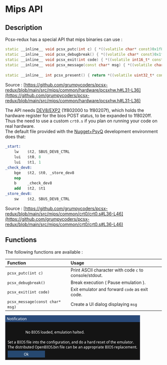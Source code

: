 # Mips API

## Description

Pcsx-redux has a special API that mips binaries can use : 

```cpp
static __inline__ void pcsx_putc(int c) { *((volatile char* const)0x1f802080) = c; }
static __inline__ void pcsx_debugbreak() { *((volatile char* const)0x1f802081) = 0; }
static __inline__ void pcsx_exit(int code) { *((volatile int16_t* const)0x1f802082) = code; }
static __inline__ void pcsx_message(const char* msg) { *((volatile char* const)0x1f802084) = msg; }

static __inline__ int pcsx_present() { return *((volatile uint32_t* const)0x1f802080) == 0x58534350; }
```
Source : [https://github.com/grumpycoders/pcsx-redux/blob/main/src/mips/common/hardware/pcsxhw.h#L31-L36](https://github.com/grumpycoders/pcsx-redux/blob/main/src/mips/common/hardware/pcsxhw.h#L31-L36)

The API needs [DEV8/EXP2](https://psx-spx.consoledev.net/expansionportpio/#exp2-post-registers) (1f802000 to 1f80207f), which holds the hardware register for the bios POST status, to be expanded to 1f8020ff.  
Thus the need to use a custom `crt0.s` if you plan on running your code on real hardware.  
The default file provided with the [Nugget+PsyQ](https://github.com/pcsx-redux/nugget) development environment does that:  

```nasm
_start:
    lw    $t2, SBUS_DEV8_CTRL
    lui   $t0, 8
    lui   $t1, 1
_check_dev8:
    bge   $t2, $t0, _store_dev8
    nop
    b     _check_dev8
    add   $t2, $t1
_store_dev8:
    sw    $t2, SBUS_DEV8_CTRL
```
Source : [https://github.com/grumpycoders/pcsx-redux/blob/main/src/mips/common/crt0/crt0.s#L36-L46](https://github.com/grumpycoders/pcsx-redux/blob/main/src/mips/common/crt0/crt0.s#L36-L46)

## Functions

The following functions are available :

| Function | Usage |
| :- | :- | 
|`pcsx_putc(int c)` | Print ASCII character with code `c` to console/stdout. |  | 
|`pcsx_debugbreak()` | Break execution ( Pause emulation ). | 
|`pcsx_exit(int code)` | Exit emulator and forward `code` as exit code. |  | 
|`pcsx_message(const char* msg)` | Create a UI dialog displaying `msg` |

![pcsx_message() in action](./images/pcsx_message.png)
